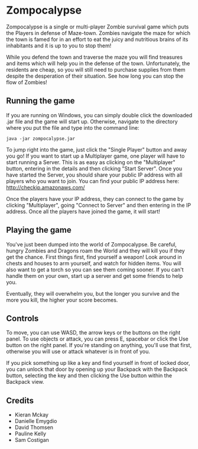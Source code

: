 # Zompocalypse

Zompocalypse is a single or multi-player Zombie survival game which puts the Players in defense of Maze-town. Zombies navigate the maze for which the town is famed for in an effort to eat the juicy and nutritious brains of its inhabitants and it is up to you to stop them!

While you defend the town and traverse the maze you will find treasures and items which will help you in the defense of the town. Unfortunately, the residents are cheap, so you will still need to purchase supplies from them despite the desperation of their situation. See how long you can stop the flow of Zombies!

## Running the game

If you are running on Windows, you can simply double click the downloaded .jar file and the game will start up. Otherwise, navigate to the directory where you put the file and type into the command line:

`java -jar zompocalypse.jar`

To jump right into the game, just click the "Single Player" button and away you go! If you want to start up a Multiplayer game, one player will have to start running a Server. This is as easy as clicking on the "Multiplayer" button, entering in the details and then clicking "Start Server". Once you have started the Server, you should share your public IP address with all players who you want to join. You can find your public IP address here: http://checkip.amazonaws.com/

Once the players have your IP address, they can connect to the game by clicking "Multiplayer", going "Connect to Server" and then entering in the IP address. Once all the players have joined the game, it will start!

## Playing the game

You've just been dumped into the world of Zompocalypse. Be careful, hungry Zombies and Dragons roam the World and they will kill you if they get the chance. First things first, find yourself a weapon! Look around in chests and houses to arm yourself, and watch for hidden items. You will also want to get a torch so you can see them coming sooner. If you can't handle them on your own, start up a server and get some friends to help you.

Eventually, they will overwhelm you, but the longer you survive and the more you kill, the higher your score becomes.

## Controls

To move, you can use WASD, the arrow keys or the buttons on the right panel. To use objects or attack, you can press E, spacebar or click the Use button on the right panel. If you're standing on anything, you'll use that first, otherwise you will use or attack whatever is in front of you.

If you pick something up like a key and find yourself in front of locked door, you can unlock that door by opening up your Backpack with the Backpack button, selecting the key and then clicking the Use button within the Backpack view.

## Credits

* Kieran Mckay
* Danielle Emygdio
* David Thomsen
* Pauline Kelly
* Sam Costigan
